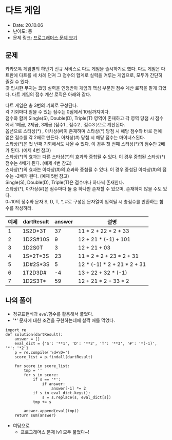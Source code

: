 # 다트 게임
* Date: 20.10.06
* 난이도: 중
* 문제 링크: [프로그래머스 문제 보기](https://programmers.co.kr/learn/courses/30/lessons/17682)


## 문제
카카오톡 게임별의 하반기 신규 서비스로 다트 게임을 출시하기로 했다. 다트 게임은 다트판에 다트를 세 차례 던져 그 점수의 합계로 실력을 겨루는 게임으로, 모두가 간단히 즐길 수 있다.  
갓 입사한 무지는 코딩 실력을 인정받아 게임의 핵심 부분인 점수 계산 로직을 맡게 되었다. 다트 게임의 점수 계산 로직은 아래와 같다.  

다트 게임은 총 3번의 기회로 구성된다.  
각 기회마다 얻을 수 있는 점수는 0점에서 10점까지이다.  
점수와 함께 Single(S), Double(D), Triple(T) 영역이 존재하고 각 영역 당첨 시 점수에서 1제곱, 2제곱, 3제곱 (점수1 , 점수2 , 점수3 )으로 계산된다.  
옵션으로 스타상(\*) , 아차상(#)이 존재하며 스타상(\*) 당첨 시 해당 점수와 바로 전에 얻은 점수를 각 2배로 만든다. 아차상(#) 당첨 시 해당 점수는 마이너스된다.  
스타상(\*)은 첫 번째 기회에서도 나올 수 있다. 이 경우 첫 번째 스타상(\*)의 점수만 2배가 된다. (예제 4번 참고)  
스타상(\*)의 효과는 다른 스타상(\*)의 효과와 중첩될 수 있다. 이 경우 중첩된 스타상(\*) 점수는 4배가 된다. (예제 4번 참고)  
스타상(\*)의 효과는 아차상(#)의 효과와 중첩될 수 있다. 이 경우 중첩된 아차상(#)의 점수는 -2배가 된다. (예제 5번 참고)  
Single(S), Double(D), Triple(T)은 점수마다 하나씩 존재한다.  
스타상(\*), 아차상(#)은 점수마다 둘 중 하나만 존재할 수 있으며, 존재하지 않을 수도 있다.  
0~10의 정수와 문자 S, D, T, \*, #로 구성된 문자열이 입력될 시 총점수를 반환하는 함수를 작성하라.  


|예제|dartResult|answer|설명|
|---|---|---|---|
|1|1S2D\*3T|37|11 * 2 + 22 * 2 + 33|
|2|1D2S#10S|9|12 + 21 * (-1) + 101|
|3|1D2S0T|3|12 + 21 + 03|
|4|1S\*2T\*3S|23|11 * 2 * 2 + 23 * 2 + 31|
|5|1D#2S\*3S|5|12 * (-1) * 2 + 21 * 2 + 31|
|6|1T2D3D#|-4|13 + 22 + 32 * (-1)|
|7|1D2S3T\*|59|12 + 21 * 2 + 33 * 2|

## 나의 풀이
* 정규표현식과 `eval`함수를 활용해서 풀었다.
* '*' 문자에 대한 조건을 구현하는데에 살짝 애를 먹었다.
```
import re
def solution(dartResult):
    answer = []
    eval_dict = {'S': '**1', 'D': '**2', 'T': '**3', '#': '*(-1)', '*': '*2'}
    p = re.compile('\d+\D+')
    score_list = p.findall(dartResult)

    for score in score_list:
        tmp = ''
        for s in score:
            if s == '*':
                if answer:
                    answer[-1] *= 2
            if s in eval_dict.keys():
                s = s.replace(s, eval_dict[s])
            tmp += s

        answer.append(eval(tmp))
    return sum(answer)
```


* 여담으로
  * 프로그래머스 문제 lv1 모두 풀었다~!
